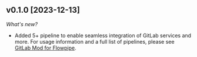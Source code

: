 ## v0.1.0 [2023-12-13]

_What's new?_

- Added 5+ pipeline to enable seamless integration of GitLab services and more. For usage information and a full list of pipelines, please see [GitLab Mod for Flowpipe](https://hub.flowpipe.io/mods/turbot/gitlab).
